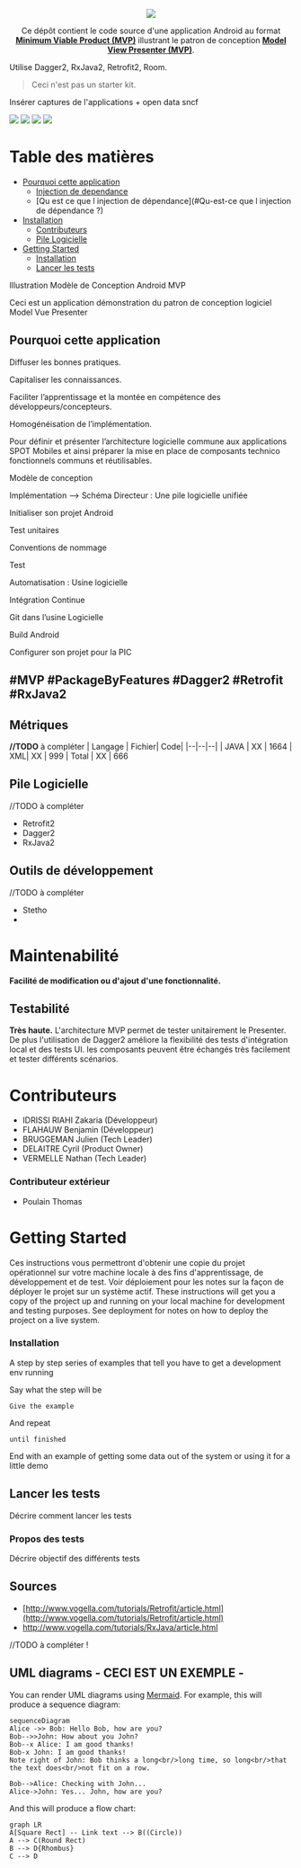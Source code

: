 ﻿
<p align="center">
  <img src="./docs/images/logo-mvp-mvp.png">
</p>

<p align="center">
  Ce dépôt contient le code source d'une application Android au format 
  <strong><a href="https://en.wikipedia.org/wiki/Minimum_viable_product">Minimum Viable Product (MVP)</a></strong>
illustrant le patron de conception  <strong><a href="https://en.wikipedia.org/wiki/Model%E2%80%93view%E2%80%93presenter">Model View Presenter (MVP)</a></strong>.
</p>


Utilise Dagger2, RxJava2, Retrofit2, Room.

> Ceci n'est pas un starter kit.

Insérer captures de l'applications + open data sncf
<tr>
    <td><img src="./docs/images/Screenshot_01.png"></td>
    <td><img src="./docs/images/Screenshot_02.png"></td>
    <td><img src="./docs/images/Screenshot_03.png"></td>
    <td><img src="./docs/images/Screenshot_04.png"></td>
</tr>


# Table des matières

  * [Pourquoi cette application](#Pourquoi-cette-application)
     * [Injection de dependance](#Injection-de-dependance)
     * [Qu est ce que l injection de dépendance](#Qu-est-ce que l injection de dépendance ?)
  * [Installation](#installation)
     * [Contributeurs](#Contributeurs)
     * [Pile Logicielle](#Pile-Logicielle)
  * [Getting Started](#Getting-Started)
     * [Installation](#Installation)
     * [Lancer les tests](#Lancer-les-tests)

Illustration  Modèle de Conception Android MVP

Ceci est un application démonstration du patron de conception logiciel  Model Vue Presenter


## Pourquoi cette application
Diffuser les bonnes pratiques. 

Capitaliser les connaissances. 

Faciliter l’apprentissage et la montée en compétence des développeurs/concepteurs. 

Homogénéisation de l’implémentation.


Pour définir et présenter l’architecture logicielle commune aux applications SPOT Mobiles et ainsi préparer la mise en place de composants technico fonctionnels communs et réutilisables. 

Modèle de conception 

Implémentation 
--> Schéma Directeur : Une pile logicielle unifiée 

Initialiser son projet Android 

Test unitaires 

Conventions de nommage 

Test 

Automatisation : Usine logicielle 

Intégration Continue 

Git dans l’usine Logicielle 

Build Android 

Configurer son projet pour la PIC 


 





#MVP #PackageByFeatures #Dagger2 #Retrofit #RxJava2 
----------

## Métriques
**//TODO**  à compléter
| Langage | Fichier| Code|
|--|--|--|
| JAVA | XX | 1664
| XML| XX | 999
| Total | XX | 666

## Pile Logicielle
//TODO à compléter

 - Retrofit2
 - Dagger2
 - RxJava2

## Outils de développement

//TODO à compléter
 - Stetho
 - 

# Maintenabilité

**Facilité de modification ou d'ajout d'une fonctionnalité.**

## Testabilité

**Très haute.** L'architecture MVP permet de tester unitairement le Presenter. De plus l'utilisation de Dagger2 améliore la flexibilité des tests d'intégration local et des tests UI. les composants peuvent être échangés très facilement et tester différents scénarios.


# Contributeurs
 - IDRISSI RIAHI Zakaria (Développeur)
 - FLAHAUW Benjamin (Développeur)
 - BRUGGEMAN Julien (Tech Leader)
 - DELAITRE Cyril (Product Owner)
 - VERMELLE Nathan (Tech Leader)

### Contributeur extérieur

 - Poulain Thomas
 
 
# Getting Started

Ces instructions vous permettront d'obtenir une copie du projet opérationnel sur votre machine locale à des fins d'apprentissage, de développement et de test. Voir déploiement pour les notes sur la façon de déployer le projet sur un système actif.
These instructions will get you a copy of the project up and running on your local machine for development and testing purposes. See deployment for notes on how to deploy the project on a live system.


### Installation

A step by step series of examples that tell you have to get a development env running

Say what the step will be

```
Give the example
```

And repeat

```
until finished
```

End with an example of getting some data out of the system or using it for a little demo


## Lancer les tests

Décrire comment lancer les tests

### Propos des tests

Décrire objectif des différents tests

## Sources

 -  [http://www.vogella.com/tutorials/Retrofit/article.html](http://www.vogella.com/tutorials/Retrofit/article.html)
 -  http://www.vogella.com/tutorials/RxJava/article.html

//TODO à compléter !


## UML diagrams - CECI EST UN EXEMPLE -

You can render UML diagrams using [Mermaid](https://mermaidjs.github.io/). For example, this will produce a sequence diagram:

```mermaid
sequenceDiagram
Alice ->> Bob: Hello Bob, how are you?
Bob-->>John: How about you John?
Bob--x Alice: I am good thanks!
Bob-x John: I am good thanks!
Note right of John: Bob thinks a long<br/>long time, so long<br/>that the text does<br/>not fit on a row.

Bob-->Alice: Checking with John...
Alice->John: Yes... John, how are you?
```

And this will produce a flow chart:

```mermaid
graph LR
A[Square Rect] -- Link text --> B((Circle))
A --> C(Round Rect)
B --> D{Rhombus}
C --> D
```
